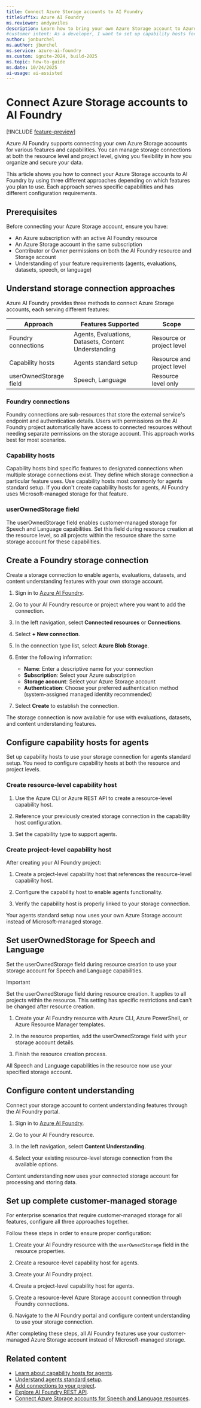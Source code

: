 ```yaml
---
title: Connect Azure Storage accounts to AI Foundry
titleSuffix: Azure AI Foundry
ms.reviewer: andyaviles
description: Learn how to bring your own Azure Storage account to Azure AI Foundry for agents, evaluations, datasets, and other capabilities.
#customer intent: As a developer, I want to set up capability hosts for agents so that I can use my own Azure Storage account instead of Microsoft-managed storage.
author: jonburchel
ms.author: jburchel
ms.service: azure-ai-foundry
ms.custom: ignite-2024, build-2025
ms.topic: how-to-guide
ms.date: 10/24/2025
ai-usage: ai-assisted
---
```


# Connect Azure Storage accounts to AI Foundry

[!INCLUDE [feature-preview](../includes/feature-preview.md)]

Azure AI Foundry supports connecting your own Azure Storage accounts for various features and capabilities. You can manage storage connections at both the resource level and project level, giving you flexibility in how you organize and secure your data.

This article shows you how to connect your Azure Storage accounts to AI Foundry by using three different approaches depending on which features you plan to use. Each approach serves specific capabilities and has different configuration requirements.

## Prerequisites

Before connecting your Azure Storage account, ensure you have:

- An Azure subscription with an active AI Foundry resource
- An Azure Storage account in the same subscription
- Contributor or Owner permissions on both the AI Foundry resource and Storage account
- Understanding of your feature requirements (agents, evaluations, datasets, speech, or language)

## Understand storage connection approaches

Azure AI Foundry provides three methods to connect Azure Storage accounts, each serving different features:

| **Approach** | **Features Supported** | **Scope** |
|-------------|------------------------|-----------|
| Foundry connections | Agents, Evaluations, Datasets, Content Understanding | Resource or project level |
| Capability hosts | Agents standard setup | Resource and project level |
| userOwnedStorage field | Speech, Language | Resource level only |

### Foundry connections

Foundry connections are sub-resources that store the external service's endpoint and authentication details. Users with permissions on the AI Foundry project automatically have access to connected resources without needing separate permissions on the storage account. This approach works best for most scenarios.

### Capability hosts

Capability hosts bind specific features to designated connections when multiple storage connections exist. They define which storage connection a particular feature uses. Use capability hosts most commonly for agents standard setup. If you don't create capability hosts for agents, AI Foundry uses Microsoft-managed storage for that feature.

### userOwnedStorage field

The userOwnedStorage field enables customer-managed storage for Speech and Language capabilities. Set this field during resource creation at the resource level, so all projects within the resource share the same storage account for these capabilities.

## Create a Foundry storage connection

Create a storage connection to enable agents, evaluations, datasets, and content understanding features with your own storage account.

1. Sign in to [Azure AI Foundry](https://ai.azure.com).

1. Go to your AI Foundry resource or project where you want to add the connection.

1. In the left navigation, select **Connected resources** or **Connections**.

1. Select **+ New connection**.

1. In the connection type list, select **Azure Blob Storage**.

1. Enter the following information:

   - **Name**: Enter a descriptive name for your connection
   - **Subscription**: Select your Azure subscription
   - **Storage account**: Select your Azure Storage account
   - **Authentication**: Choose your preferred authentication method (system-assigned managed identity recommended)

1. Select **Create** to establish the connection.

The storage connection is now available for use with evaluations, datasets, and content understanding features.

## Configure capability hosts for agents

Set up capability hosts to use your storage connection for agents standard setup. You need to configure capability hosts at both the resource and project levels.

### Create resource-level capability host

1. Use the Azure CLI or Azure REST API to create a resource-level capability host.

1. Reference your previously created storage connection in the capability host configuration.

1. Set the capability type to support agents.

### Create project-level capability host

After creating your AI Foundry project:

1. Create a project-level capability host that references the resource-level capability host.

1. Configure the capability host to enable agents functionality.

1. Verify the capability host is properly linked to your storage connection.

Your agents standard setup now uses your own Azure Storage account instead of Microsoft-managed storage.

## Set userOwnedStorage for Speech and Language

Set the userOwnedStorage field during resource creation to use your storage account for Speech and Language capabilities.

> [!IMPORTANT]
> Set the userOwnedStorage field during resource creation. It applies to all projects within the resource. This setting has specific restrictions and can't be changed after resource creation.

1. Create your AI Foundry resource with Azure CLI, Azure PowerShell, or Azure Resource Manager templates.

1. In the resource properties, add the userOwnedStorage field with your storage account details.

1. Finish the resource creation process.

All Speech and Language capabilities in the resource now use your specified storage account.

## Configure content understanding

Connect your storage account to content understanding features through the AI Foundry portal.

1. Sign in to [Azure AI Foundry](https://ai.azure.com).

1. Go to your AI Foundry resource.

1. In the left navigation, select **Content Understanding**.

1. Select your existing resource-level storage connection from the available options.

Content understanding now uses your connected storage account for processing and storing data.

## Set up complete customer-managed storage

For enterprise scenarios that require customer-managed storage for all features, configure all three approaches together.

Follow these steps in order to ensure proper configuration:

1. Create your AI Foundry resource with the `userOwnedStorage` field in the resource properties.

1. Create a resource-level capability host for agents.

1. Create your AI Foundry project.

1. Create a project-level capability host for agents.

1. Create a resource-level Azure Storage account connection through Foundry connections.

1. Navigate to the AI Foundry portal and configure content understanding to use your storage connection.

After completing these steps, all AI Foundry features use your customer-managed Azure Storage account instead of Microsoft-managed storage.

## Related content

- [Learn about capability hosts for agents](../agents/concepts/capability-hosts.md).
- [Understand agents standard setup](../agents/concepts/standard-agent-setup.md).
- [Add connections to your project](connections-add.md).
- [Explore AI Foundry REST API](/rest/api/aifoundry/aiprojects/datasets?view=rest-aifoundry-aiprojects-v1).
- [Connect Azure Storage accounts for Speech and Language resources](../../ai-services/speech-service/bring-your-own-storage-speech-resource.md?tabs=portal).
